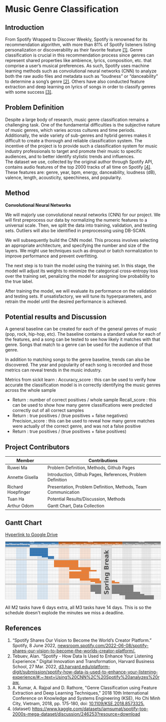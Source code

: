 # Music Genre Classification
## Introduction  
  From Spotify Wrapped to Discover Weekly, Spotify is renowned for its recommendation algorithm, with more than 81% of Spotify listeners listing personalization or discoverability as their favorite feature [[1]](#references). Genre classification is crucial in this recommendation process since genres can represent shared properties like ambience, lyrics, composition, etc. that comprise a user’s musical preferences. As such, Spotify uses machine learning methods such as convolutional neural networks (CNN) to analyze both the raw audio files and metadata such as “loudness” or “danceability” to determine a song’s genre [[2]](#references). Others have also conducted feature extraction and deep learning on lyrics of songs in order to classify genres with some success [[3]](#references).

## Problem Definition  
  Despite a large body of research, music genre classification remains a challenging task. One of the fundamental difficulties is the subjective nature of music genres, which varies across cultures and time periods. Additionally, the wide variety of sub-genres and hybrid genres makes it difficult to create a thorough and reliable classification system. 
  The incentive of the project is to provide such a classification system for music industry professionals to target and promote their music to specific audiences, and to better identify stylistic trends and influences.  
  The dataset we use, collected by the original author through Spotify API, contains audio features of the top 2000 tracks of all time on Spotify [[4]](#references). These features are: genre, year, bpm, energy, danceability, loudness (dB), valence, length, acousticity, speechiness, and popularity.

## Method  

**Convolutional Neural Networks**  

We will majorly use convolutional neural networks (CNN) for our project. We will first preprocess our data by normalizing the numeric features to a universal scale. Then, we split the data into training, validation, and testing sets. Outliers will also be identified in preprocessing using DB-SCAN.

We will subsequently build the CNN model. This process involves selecting an appropriate architecture, and specifying the number and size of the layers. We might use techniques such as dropout or batch normalization to improve performance and prevent overfitting.

The next step is to train the model using the training set. In this stage, the model will adjust its weights to minimize the categorical cross-entropy loss over the training set, penalizing the model for assigning low probability to the true label.

After training the model, we will evaluate its performance on the validation and testing sets. If unsatisfactory, we will tune its hyperparameters, and retrain the model until the desired performance is achieved. 

## Potential results and Discussion

A general baseline can be created for each of the general genres of music (pop, rock, hip-hop, etc). The baseline contains a standard value for each of the features, and a song can be tested to see how likely it matches with that genre. Songs that match to a genre can be used for the audience of that genre. 

In addition to matching songs to the genre baseline, trends can also be discovered. The year and popularity of each song is recorded and those metrics can reveal trends in the music industry.


Metrics from sickit learn : 
Accuracy_score : this can be used to verify how accurate the classification model is in correctly identifying the music genres across the whole sample
- Return : number of correct positives / whole sample
Recall_score : this can be used to show how many genre classifications were predicted correctly out of all correct samples
- Return : true positives / (true positives + false negatives)
Precision_score : this can be used to reveal how many genre matches were actually of the correct genre, and was not a false positive
- Return : true positives / (true positives + false positives)


## Project Contributors

| Member | Contributions |
| --- | ----------- |
| Ruwei Ma | Problem Definition, Methods, Github Pages |
| Annette Gisella | Introduction, Github Pages, References, Problem Definition |
| Richard Hoepfinger | Presentation, Problem Definition, Methods, Team Communication |
| Tuan Ha | Potential Results/Discussion, Methods |
| Arthur Odom | Gantt Chart, Data Collection |

## Gantt Chart

[Hyperlink to Google Drive](https://docs.google.com/spreadsheets/d/1l8K8Aj34vmP7cY6OAWpWX1UIrCkKELlk/edit?usp=sharing&ouid=110632432805448997773&rtpof=true&sd=true)

![Screenshot of Gaant Chartchart for those who don't like links](/gaantChartScreenshot.png "A screenshot for your convenience")

All M2 tasks have 6 days extra, all M3 tasks have 14 days. This is so the schedule doesn't explode the minutes we miss a deadline.

## References
1.  “Spotify Shares Our Vision to Become the World’s Creator Platform.” Spotify, 8 June 2022, [newsroom.spotify.com/2022-06-08/spotify-shares-our-vision-to-become-the-worlds-creator-platform/.](https://newsroom.spotify.com/2022-06-08/spotify-shares-our-vision-to-become-the-worlds-creator-platform/)
2.  Tebuev, Alan. “Spotify - How Data Is Used to Enhance Your Listening Experience.” Digital Innovation and Transformation, Harvard Business School, 27 Mar. 2022, [d3.harvard.edu/platform-digit/submission/spotify-how-data-is-used-to-enhance-your-listening-experience/#:~:text=Using%20CNN%2C%20Spotify%20analyzes%20raw.](https://d3.harvard.edu/platform-digit/submission/spotify-how-data-is-used-to-enhance-your-listening-experience/#:~:text=Using%20CNN%2C%20Spotify%20analyzes%20raw,further%20optimize%20its%20recommendation%20engine)  
3.  A. Kumar, A. Rajpal and D. Rathore, "Genre Classification using Feature Extraction and Deep Learning Techniques," 2018 10th International Conference on Knowledge and Systems Engineering (KSE), Ho Chi Minh City, Vietnam, 2018, pp. 175-180, doi: [10.1109/KSE.2018.8573325.](https://ieeexplore.ieee.org/document/8573325)
4. (dataset) https://www.kaggle.com/datasets/iamsumat/spotify-top-2000s-mega-dataset/discussion/246253?resource=download
